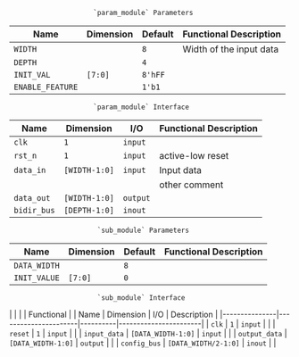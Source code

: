                          `param_module` Parameters                         
                                                                           
| Name               | Dimension   | Default  | Functional Description    |
|--------------------|-------------|----------|---------------------------|
| `WIDTH`            |             | `8`      | Width of the input data   |
| `DEPTH`            |             | `4`      |                           |
| `INIT_VAL`         | `[7:0]`     | `8'hFF`  |                           |
| `ENABLE_FEATURE`   |             | `1'b1`   |                           |
                                                                           
                         `param_module` Interface                          
                                                                           
| Name          | Dimension       | I/O        | Functional Description   |
|---------------|-----------------|------------|--------------------------|
| `clk`         | `1`             | `input`    |                          |
| `rst_n`       | `1`             | `input`    | active-low reset         |
| `data_in`     | `[WIDTH-1:0]`   | `input`    | Input data               |
|               |                 |            | other comment            |
| `data_out`    | `[WIDTH-1:0]`   | `output`   |                          |
| `bidir_bus`   | `[DEPTH-1:0]`   | `inout`    |                          |
                                                                           
                          `sub_module` Parameters                          
                                                                           
| Name            | Dimension    | Default   | Functional Description     |
|-----------------|--------------|-----------|----------------------------|
| `DATA_WIDTH`    |              | `8`       |                            |
| `INIT_VALUE`    | `[7:0]`      | `0`       |                            |
                                                                           
                          `sub_module` Interface                           
                                                                           
|               |                      |          | Functional            |
| Name          | Dimension            | I/O      | Description           |
|---------------|----------------------|----------|-----------------------|
| `clk`         | `1`                  | `input`  |                       |
| `reset`       | `1`                  | `input`  |                       |
| `input_data`  | `[DATA_WIDTH-1:0]`   | `input`  |                       |
| `output_data` | `[DATA_WIDTH-1:0]`   | `output` |                       |
| `config_bus`  | `[DATA_WIDTH/2-1:0]` | `inout`  |                       |
                                                                           

